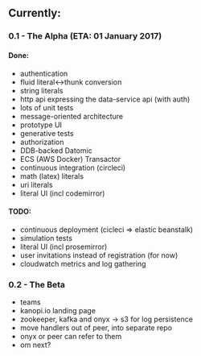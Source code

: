 ## Currently:

### 0.1 - The Alpha (ETA: 01 January 2017)
#### Done:
- authentication
- fluid literal<->thunk conversion
- string literals
- http api expressing the data-service api (with auth)
- lots of unit tests
- message-oriented architecture
- prototype UI
- generative tests
- authorization
- DDB-backed Datomic
- ECS (AWS Docker) Transactor
- continuous integration (circleci)
- math (latex) literals
- uri literals
- literal UI (incl codemirror)

#### TODO:
- continuous deployment (cicleci => elastic beanstalk)
- simulation tests
- literal UI (incl prosemirror)
- user invitations instead of registration (for now)
- cloudwatch metrics and log gathering

### 0.2 - The Beta 
- teams
- kanopi.io landing page
- zookeeper, kafka and onyx -> s3 for log persistence
- move handlers out of peer, into separate repo
- onyx or peer can refer to them
- om next?
